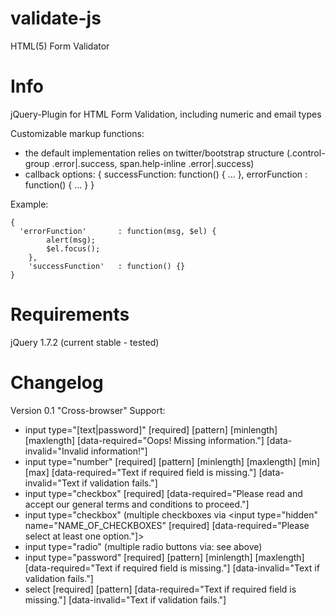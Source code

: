 validate-js
===========

HTML(5) Form Validator

Info
====
jQuery-Plugin for HTML Form Validation, including numeric and email types

Customizable markup functions:
 - the default implementation relies on twitter/bootstrap structure (.control-group .error|.success, span.help-inline .error|.success)
 - callback options: { successFunction: function() { ... }, errorFunction : function() { ... } }

Example:

    {
      'errorFunction'		: function(msg, $el) {
		    alert(msg);
		    $el.focus();
	    },
	    'successFunction'	: function() {}
    }

Requirements
============
jQuery 1.7.2 (current stable - tested)

Changelog
=========
Version 0.1
"Cross-browser" Support:
- input type="[text|password]" [required] [pattern] [minlength] [maxlength] [data-required="Oops! Missing information."] [data-invalid="Invalid information!"]
- input type="number" [required] [pattern] [minlength] [maxlength] [min] [max] [data-required="Text if required field is missing."] [data-invalid="Text if validation fails."]
- input type="checkbox" [required] [data-required="Please read and accept our general terms and conditions to proceed."]
- input type="checkbox" (multiple checkboxes via <input type="hidden" name="NAME_OF_CHECKBOXES" [required] [data-required="Please select at least one option."]>
- input type="radio" (multiple radio buttons via: see above)
- input type="password" [required] [pattern] [minlength] [maxlength] [data-required="Text if required field is missing."] [data-invalid="Text if validation fails."]
- select [required] [pattern] [data-required="Text if required field is missing."] [data-invalid="Text if validation fails."]
